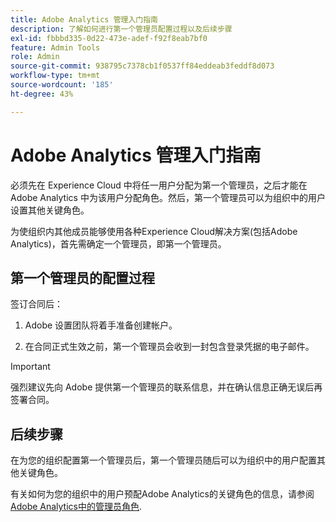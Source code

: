 ```yaml
---
title: Adobe Analytics 管理入门指南
description: 了解如何进行第一个管理员配置过程以及后续步骤
exl-id: fbbbd335-0d22-473e-adef-f92f8eab7bf0
feature: Admin Tools
role: Admin
source-git-commit: 938795c7378cb1f0537ff84eddeab3feddf8d073
workflow-type: tm+mt
source-wordcount: '185'
ht-degree: 43%

---
```


# Adobe Analytics 管理入门指南

必须先在 Experience Cloud 中将任一用户分配为第一个管理员，之后才能在 Adobe Analytics 中为该用户分配角色。然后，第一个管理员可以为组织中的用户设置其他关键角色。

为使组织内其他成员能够使用各种Experience Cloud解决方案(包括Adobe Analytics)，首先需确定一个管理员，即第一个管理员。

## 第一个管理员的配置过程

签订合同后：

1. Adobe 设置团队将着手准备创建帐户。

1. 在合同正式生效之前，第一个管理员会收到一封包含登录凭据的电子邮件。

>[!IMPORTANT]
>
>   强烈建议先向 Adobe 提供第一个管理员的联系信息，并在确认信息正确无误后再签署合同。

## 后续步骤

在为您的组织配置第一个管理员后，第一个管理员随后可以为组织中的用户配置其他关键角色。

有关如何为您的组织中的用户预配Adobe Analytics的关键角色的信息，请参阅 [Adobe Analytics中的管理员角色](/help/admin/admin-console/admin-roles-in-analytics.md).
